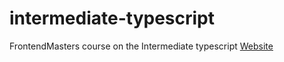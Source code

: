 # intermediate-typescript
FrontendMasters course on the Intermediate typescript
[Website](https://www.typescript-training.com/course/intermediate-v1)